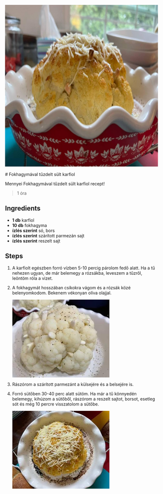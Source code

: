 <p align="center"><a href="https://cookpad.com/hu/receptek/14120705-fokhagymaval-tuzdelt-sult-karfiol" rel="Recipe source page"><img width="751" height="532" src="/img/full/980f07b783e8f679bd5e237ed6658afd74ca3251.jpg"/></a></p>
# Fokhagymával tűzdelt sült karfiol

Mennyei Fokhagymával tűzdelt sült karfiol recept! 

> 1 óra 

## Ingredients
* **1 db** karfiol
* **10 db** fokhagyma
* **ízlés szerint** só, bors
* **ízlés szerint** szárított parmezán sajt
* **ízlés szerint** reszelt sajt

## Steps

1. A karfiolt egészben forró vízben 5-10 percig párolom fedő alatt. Ha a tű nehezen ugyan, de már belemegy a rózsákba, leveszem a tűzről, leöntöm róla a vizet.
 
    <div style="clear: both"/>

2. A fokhagymát hosszában csíkokra vágom és a rózsák közé belenyomkodom. Bekenem vékonyan olíva olajjal.
 
    <p><img width="320" height="256" align="left" src="/img/full/3389a84ee88467064f6e53c247bcc8242d7178eb.jpg"/></p><div style="clear: both"/>

3. Rászórom a szárított parmezánt a külsejére és a belsejére is.
 
    <div style="clear: both"/>

4. Forró sütőben 30-40 perc alatt sütöm. Ha már a tű könnyedén belemegy, kihúzom a sütőből, rászórom a reszelt sajtot, borsot, esetleg sót és még 10 percre visszatolom a sütőbe.
 
    <p><img width="320" height="256" align="left" src="/img/full/958c5ec3a049c746292660ac6780872bca4b6277.jpg"/></p><div style="clear: both"/>


